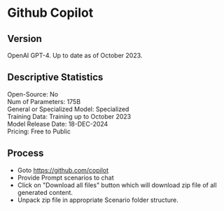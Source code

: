 # Github Copilot

## Version
OpenAI GPT-4. Up to date as of October 2023.

## Descriptive Statistics
  Open-Source: No  
  Num of Parameters: 175B    
  General or Specialized Model: Specialized  
  Training Data: Training up to October 2023  
  Model Release Date: 18-DEC-2024  
  Pricing: Free to Public  

## Process
* Goto https://github.com/copilot  
* Provide Prompt scenarios to chat  
* Click on "Download all files" button which will download zip file of all generated content.  
* Unpack zip file in appropriate Scenario folder structure.  

